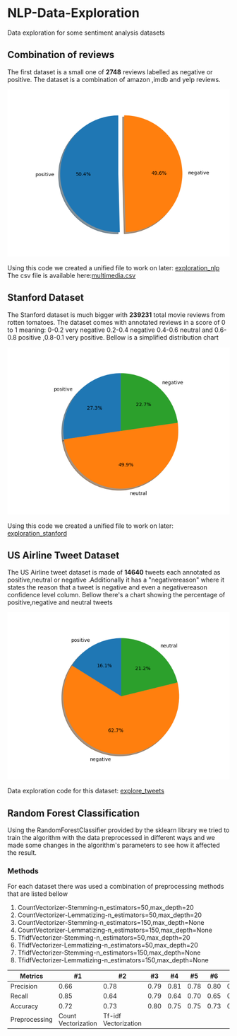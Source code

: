 # NLP-Data-Exploration

Data exploration for some sentiment analysis datasets

## Combination of reviews

The first dataset is a small one of **2748** reviews labelled as negative or positive.
The dataset is a combination of amazon ,imdb and yelp reviews.

![pie chart](/datasets/Combination/combination_pie_chart.png "Label distribution")

Using this code we created a unified file to work on later: [exploration_nlp](https://github.com/fabianhoegger/NLP-Data-Exploration/exploration_nlp.py)
The csv file is available here:[multimedia.csv](https://github.com/fabianhoegger/NLP-Data-Exploration/tree/main/datasets/Combination)

## Stanford Dataset

The Stanford dataset is much bigger with **239231** total movie reviews from rotten tomatoes.
The dataset comes with annotated reviews in a score of 0 to 1 meaning:
0-0.2 very negative  0.2-0.4 negative 0.4-0.6 neutral and 0.6-0.8 positive ,0.8-0.1 very positive.
Bellow is a simplified distribution chart

![pie chart 2](/datasets/stanfordSentimentTreebank/standford_pie_neutral.png "Label distribution")

Using this code we created a unified file to work on later: [exploration_stanford](https://github.com/fabianhoegger/NLP-Data-Exploration/exploration_stanford.py)

## US Airline Tweet Dataset

The US Airline tweet dataset is made of **14640** tweets each annotated as positive,neutral or negative .Additionally it has a "negativereason" where it states the reason that a tweet is negative and even a negativereason confidence level column.
Bellow there's a chart showing the percentage of positive,negative and neutral tweets

![tweet chart ](/datasets/USairline/pie_chart.png "Label distribution")

Data exploration code for this dataset: [explore_tweets](https://github.com/fabianhoegger/NLP-Data-Exploration/explore_tweets.py)


## Random Forest Classification

Using the RandomForestClassifier provided by the sklearn library we tried to train the algorithm with the data preprocessed in different ways and we made some changes in the algorithm's parameters to see how it affected the result.


### Methods

For each dataset there was used a combination of preprocessing methods that are listed bellow

1. CountVectorizer-Stemming-n_estimators=50,max_depth=20
2. CountVectorizer-Lemmatizing-n_estimators=50,max_depth=20
3. CountVectorizer-Stemming-n_estimators=150,max_depth=None
4. CountVectorizer-Lemmatizing-n_estimators=150,max_depth=None
5. TfidfVectorizer-Stemming-n_estimators=50,max_depth=20
6. TfidfVectorizer-Lemmatizing-n_estimators=50,max_depth=20
7. TfidfVectorizer-Stemming-n_estimators=150,max_depth=None
8. TfidfVectorizer-Lemmatizing-n_estimators=150,max_depth=None

Metrics   | #1   | #2   | #3   | #4   | #5   | #6   | #7   | #8   |
--------- | --   | --   | --   | --   | --   | --   | --   | --   |
Precision | 0.66 | 0.78 | 0.79 | 0.81 | 0.78 | 0.80 | 0.88 | 0.80 |
Recall    | 0.85 | 0.64 | 0.79 | 0.64 | 0.70 | 0.65 | 0.73 | 0.65 |
Accuracy  | 0.72 | 0.73 | 0.80 | 0.75 | 0.75 | 0.73 | 0.80 | 0.73 |
Preprocessing|  Count Vectorization   |  Tf-idf Vectorization     |

